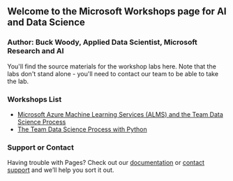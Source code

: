 ## Welcome to the Microsoft Workshops page for AI and Data Science

### Author: Buck Woody, Applied Data Scientist, Microsoft Research and AI

You'll find the source materials for the workshop labs here. Note that the labs don't stand alone - you'll need to contact our team to be able to take the lab. 

### Workshops List

  - [Microsoft Azure Machine Learning Services (ALMS) and the Team Data Science Process](https://buckwoody.github.io/workshops/DataScienceAndTDSP/)
  - [The Team Data Science Process with Python](https://github.com/BuckWoody/workshops/tree/master/TDSPPython)

### Support or Contact

Having trouble with Pages? Check out our [documentation](https://help.github.com/categories/github-pages-basics/) or [contact support](https://github.com/contact) and we’ll help you sort it out.
